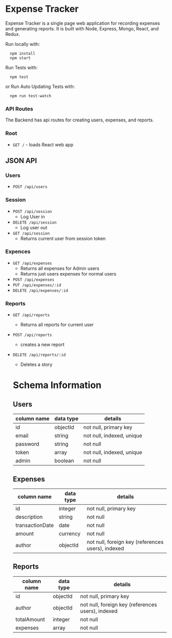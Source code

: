 # Expense Tracker

Expense Tracker is a single page web application for recording expenses and generating reports. It is built with Node, Express, Mongo, React, and Redux.

Run locally with:

```shell
  npm install
  npm start
```

Run Tests with:

```shell
  npm test
```

or Run Auto Updating Tests with:

```shell
  npm run test-watch
```

### API Routes

The Backend has api routes for creating users, expenses, and reports.

### Root

- `GET /` - loads React web app

## JSON API

### Users

- `POST /api/users`

### Session

- `POST /api/session`
  - Log User in
- `DELETE /api/session`
  - Log user out
- `GET /api/session`
  - Returns current user from session token


### Expences

- `GET /api/expenses`
  - Returns all expenses for Admin users
  - Returns just users expenses for normal users
- `POST /api/expenses`
- `PUT /api/expenses/:id`
- `DELETE /api/expenses/:id`

### Reports

- `GET /api/reports`
  - Returns all reports for current user
- `POST /api/reports`
  - creates a new report
- `DELETE /api/reports/:id`
  - Deletes a story


  # Schema Information

  ## Users
  column name     | data type | details
  ----------------|-----------|-----------------------
  id              | objectId  | not null, primary key
  email           | string    | not null, indexed, unique
  password        | string    | not null
  token           | array     | not null, indexed, unique
  admin           | boolean   | not null

  ## Expenses
  column name     | data type | details
  ----------------|-----------|-----------------------
  id              | integer   | not null, primary key
  description     | string    | not null
  transactionDate | date      | not null
  amount          | currency  | not null
  author          | objectId  | not null, foreign key (references users), indexed

  ## Reports
  column name | data type | details
  --------------|-----------|-----------------------
  id            | objectId  | not null, primary key
  author        | objectId  | not null, foreign key (references users), indexed
  totalAmount   | integer   | not null
  expenses      | array     | not null
